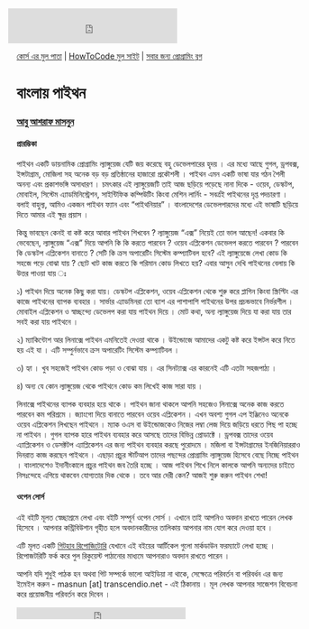 <iframe src="https://www.facebook.com/plugins/likebox.php?href=https%3A%2F%2Fwww.facebook.com%2Fhowtocode.com.bd&amp;width&amp;height=62&amp;colorscheme=light&amp;show_faces=false&amp;header=false&amp;stream=false&amp;show_border=false&amp;appId=353725671441956" scrolling="no" frameborder="0" style="border:none; overflow:hidden; height:62px; margin-left:-15px;" allowTransparency="true"></iframe>

[কোর্স এর মুল পাতা](http://python.howtocode.com.bd/) | [HowToCode মুল সাইট](http://www.howtocode.com.bd/) | [সবার জন্য প্রোগ্রামিং ব্লগ](http://blog.howtocode.com.bd/)

# বাংলায় পাইথন

### [আবু আশরাফ মাসনুন ](http://masnun.me)

#### প্রারম্ভিকা

পাইথন একটি ডায়নামিক প্রোগ্রামিং ল্যাঙ্গুয়েজ যেটি জয় করেছে বহু ডেভেলপারের হৃদয় । এর মধ্যে আছে গুগল, ড্রপবক্স, ইন্সটাগ্রাম, মোজিলা সহ অনেক বড় বড়  প্রতিষ্ঠানের হাজারো প্রকৌশলী । পাইথন এমন একটি ভাষা যার গঠন শৈলী অনন্য এবং প্রকাশভঙ্গি অসাধারণ । চমৎকার এই ল্যাঙ্গুয়েজটি তাই আজ ছড়িয়ে পড়েছে নানা দিকে - ওয়েব, ডেস্কটপ, মোবাইল, সিস্টেম এ্যাডমিনিস্ট্রেশন, সাইন্টিফিক কম্পিউটিং কিংবা মেশিন লার্নিং - সবর্ত্রই পাইথনের দৃপ্ত পদচারণা । বলাই বাহুল্য, আমিও একজন পাইথন ফ্যান এবং “পাইথনিয়ার” । বাংলাদেশের ডেভেলপারদের মধ্যে এই ভাষাটি ছড়িয়ে দিতে আমার এই ক্ষুদ্র প্রয়াস ।

কিন্তু ভাবছেন কেনই বা কষ্ট করে আবার পাইথন শিখবেন ? ল্যাঙ্গুয়েজ “এক্স” নিয়েই তো ভাল আছেন! একবার কি ভেবেছেন, ল্যাঙ্গুয়েজ “এক্স” দিয়ে আপনি কি কি করতে পারবেন ? ওয়েব এপ্লিকেশন ডেভেলপ করতে পারবেন ? পারবেন কি ডেস্কটপ এপ্লিকেশন বানাতে ? সেটি কি ক্রস অপারেটিং সিস্টেম কম্প্যাটিবল হবে? এই ল্যাঙ্গুয়েজে লেখা কোড কি সহজে পড়ে বোঝা যায় ? ছোট খাট কাজ করতে কি পরিমান কোড লিখতে হয়?  এবার আসুন দেখি পাইথনের বেলায় কি উত্তর পাওয়া যায় ঃ

১) পাইথন দিয়ে অনেক কিছু করা যায়। ডেস্কটপ এপ্লিকেশন, ওয়েব এপ্লিকেশন থেকে শুরু করে প্লাগিন কিংবা স্ক্রিপ্টিং এর কাজে পাইথনের ব্যাপক ব্যবহার । সার্ভার এ্যাডমিনরা তো ব্যাশ এর পাশাপাশি পাইথনের উপর প্রচন্ডভাবে নির্ভরশীল । মোবাইল এপ্লিকেশন ও স্বাচ্ছন্দ্যে ডেভেলপ করা যায় পাইথন দিয়ে । মোট কথা, অন্য ল্যাঙ্গুয়েজ দিয়ে যা করা যায় তার সবই করা যায় পাইথনে ।

২) ম্যাকিন্টোশ আর লিনাক্সে পাইথন এমনিতেই দেওয়া থাকে । উইন্ডোজে আমাদের একটু কষ্ট করে ইন্সটল করে নিতে হয় এই যা । এটি সম্পুর্নভাবে ক্রস অপারেটিং সিস্টেম কম্প্যাটিবল ।

৩) হ্যা । খুব সহজেই পাইথন কোড পড়া ও বোঝা যায় । এর সিনট্যাক্স এর কারনেই এটি এতটা সহজপাঠ্য ।

৪) অন্য যে কোন ল্যাঙ্গুয়েজ থেকে পাইথনে কোড কম লিখেই কাজ সারা যায় ।

লিনাক্সে পাইথনের ব্যাপক ব্যবহার হয়ে থাকে । পাইথন জানা থাকলে আপনি সহজেও লিনাক্সে অনেক কাজ করতে পারবেন কম পরিশ্রমে । জ্যাংগো দিয়ে বানাতে পারবেন ওয়েব এপ্লিকেশন । এখন অবশ্য গুগল এপ ইঞ্জিনেও অনেকে ওয়েব এপ্লিকেশন লিখছেন পাইথনে । ম্যাক ওএস বা উইন্ডোজকেও নিজের লম্বা লেজ দিয়ে জড়িয়ে ধরতে পিছ পা হচ্ছে না পাইথন । গুগল ব্যাপক হারে পাইথন ব্যবহার করে আসছে তাদের বিভিন্ন প্রোডাক্টে । ড্রপবক্স তাদের ওয়েব এ্যাপ্লিকেশন ও ডেসক্টটপ এ্যাপ্লিকেশন এর জন্য পাইথন ব্যবহার করছে পুরোদমে । মজিলা বা ইন্সটাগ্রামের ইনজিনিয়াররাও দিনরাত কাজ করছেন পাইথনে । এছাড়া প্রচুর স্টার্টআপ তাদের পছন্দের প্রোগ্রামিং ল্যাঙ্গুয়েজ হিসেবে বেছে নিচ্ছে পাইথন । বাংলাদেশেও ইদানীংকালে প্রচুর পাইথন জব তৈরি হচ্ছে । আজ পাইথন শিখে নিলে কালকে আপনি অন্যদের চাইতে নিসঃন্দেহে এগিয়ে থাকবেন যোগ্যতার দিক থেকে । তবে আর দেরী কেন? আজই শুরু করুন পাইথন শেখা!

#### ওপেন সোর্স

এই বইটি মূলত স্বেচ্ছাশ্রমে লেখা এবং বইটি সম্পূর্ন ওপেন সোর্স । এখানে তাই আপনিও অবদান রাখতে পারেন লেখক হিসেবে । আপনার কন্ট্রিবিউশান গৃহীত হলে অবদানকারীদের তালিকায় আপনার নাম যোগ করে দেওয়া হবে ।

এটি মূলত একটি [গিটহাব রিপোজিটোরি](https://github.com/howtocode-com-bd/python.howtocode.com.bd)  যেখানে এই বইয়ের আর্টিকেল গুলো মার্কডাউন ফরম্যাটে লেখা হচ্ছে । রিপোজটরিটি ফর্ক করে পুল রিকুয়েস্ট পাঠানোর মাধ্যমে আপনারাও অবদান রাখতে পারেন ।

আপনি যদি শুধুই পাঠক হন অথবা গিট সম্পর্কে ভালো আইডিয়া না থাকে, সেক্ষেত্রে পরিবর্তন বা পরিবর্ধন এর জন্য ইমেইল করুন - masnun [at] transcendio.net - এই ঠিকানায় । মূল লেখক আপনার সাজেশন বিবেচনা করে প্রয়োজনীয় পরিবর্তন করে দিবেন ।

<iframe src="https://www.facebook.com/plugins/like.php?href=http%3A%2F%2Fpython.howtocode.com.bd&amp;width&amp;layout=button_count&amp;action=like&amp;show_faces=false&amp;share=true&amp;height=21&amp;appId=353725671441956" scrolling="no" frameborder="0" style="border:none; overflow:hidden; height:21px;" allowTransparency="true"></iframe>
